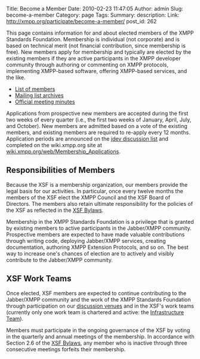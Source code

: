 Title: Become a Member
Date: 2010-02-23 11:47:05
Author: admin
Slug: become-a-member
Category: page
Tags: 
Summary: description:
Link: http://xmpp.org/participate/become-a-member/
post_id: 262


This page contains information for and about elected members of the XMPP Standards Foundation. Membership is individual (not corporate) and is 
based on technical merit (not financial contribution, since membership is free). New members apply for membership and typically are elected by 
the existing members if they are active participants in the XMPP developer community through authoring or commenting on XMPP protocols, 
implementing XMPP-based software, offering XMPP-based services, and the like.

* [List of members](/pages/xsf-member-list.html)
* [Mailing list archives](http://mail.jabber.org/pipermail/members/)
* [Official meeting minutes](/pages/meeting-minutes.html)

Applications from prospective new members are accepted during the first two weeks of every quarter (i.e., the first two weeks of January, 
April, July, and October). New members are admitted based on a vote of the existing members, and existing members are required to re-apply 
every 12 months. Application periods are announced on the [jdev discussion list](http://mail.jabber.org/mailman/listinfo/jdev) and completed 
on the wiki.xmpp.org site at [wiki.xmpp.org/web/Membership_Applications](http://wiki.xmpp.org/web/Membership_Applications).

## Responsibilities of Members

Because the XSF is a membership organization, our members provide the legal basis for our activities. In particular, once every twelve months 
the members of the XSF elect the XMPP Council and the XSF Board of Directors. The members also retain ultimate responsibility for the policies 
of the XSF as reflected in the [XSF Bylaws](/about-xmpp/xsf/xsf-bylaws/).

Membership in the XMPP Standards Foundation is a privilege that is granted by existing members to active participants in the Jabber/XMPP 
community. Prospective members are expected to have made valuable contributions through writing code, deploying Jabber/XMPP services, 
creating documentation, authoring XMPP Extension Protocols, and so on. The best way to increase one's chances of election are to actively 
and visibly contribute to the Jabber/XMPP community.


## XSF Work Teams

Once elected, XSF members are expected to continue contributing to the Jabber/XMPP community and the work of the XMPP Standards Foundation 
through participation on our [discussion venues](/participate/discuss-xmpp/) and in the XSF's work teams (currently only one work team is 
chartered and active: the [Infrastructure Team](http://xmpp.org/participate/become-a-member/the-xsf-infrastructure-team/)).

Members must participate in the ongoing governance of the XSF by voting in the quarterly and annual meetings of the membership. In accordance 
with Section 2.6 of the [XSF Bylaws](/about-xmpp/xsf/xsf-bylaws/), any member who is inactive through three consecutive meetings forfeits their membership.
